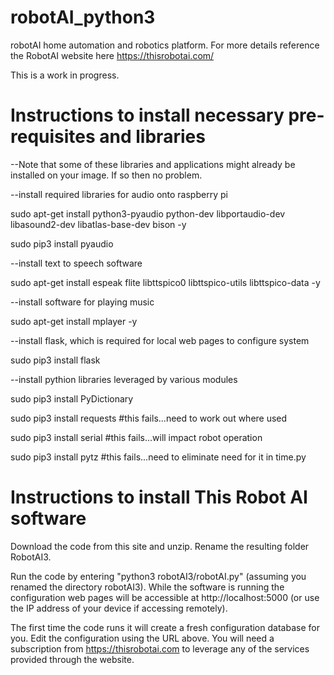 # robotAI_python3
robotAI home automation and robotics platform. For more details reference the RobotAI website here https://thisrobotai.com/

This is a work in progress. 


# Instructions to install necessary pre-requisites and libraries

--Note that some of these libraries and applications might already be installed on your image. If so then no problem.

--install required libraries for audio onto raspberry pi

sudo apt-get install python3-pyaudio python-dev libportaudio-dev libasound2-dev libatlas-base-dev bison -y

sudo pip3 install pyaudio

--install text to speech software 

sudo apt-get install espeak flite libttspico0 libttspico-utils libttspico-data -y

--install software for playing music

sudo apt-get install mplayer -y

--install flask, which is required for local web pages to configure system

sudo pip3 install flask

--install pythion libraries leveraged by various modules

sudo pip3 install PyDictionary

sudo pip3 install requests  #this fails...need to work out where used

sudo pip3 install serial    #this fails...will impact robot operation

sudo pip3 install pytz      #this fails...need to eliminate need for it in time.py

# Instructions to install This Robot AI software

Download the code from this site and unzip. Rename the resulting folder RobotAI3.

Run the code by entering  "python3 robotAI3/robotAI.py" (assuming you renamed the directory robotAI3). While the software is running the configuration web pages will be accessible at http://localhost:5000 (or use the IP address of your device if accessing remotely).  

The first time the code runs it will create a fresh configuration database for you. Edit the configuration using the URL above. You will need a subscription from https://thisrobotai.com to leverage any of the services provided through the website.










